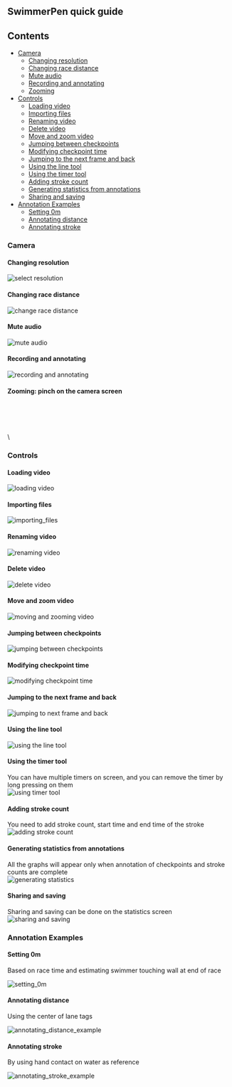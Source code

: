 ## SwimmerPen quick guide

## Contents
- [Camera](#camera)
  - [Changing resolution](#changing-resolution)
  - [Changing race distance](#changing-race-distance)
  - [Mute audio](#mute-audio)
  - [Recording and annotating](#recording-and-annotating)
  - [Zooming](#zooming-pinch-on-the-camera-screen)
- [Controls](#controls)
  - [Loading video](#loading-video)
  - [Importing files](#importing-files)
  - [Renaming video](#renaming-video)
  - [Delete video](#delete-video)
  - [Move and zoom video](#move-and-zoom-video)
  - [Jumping between checkpoints](#jumping-between-checkpoints)
  - [Modifying checkpoint time](#modifying-checkpoint-time)
  - [Jumping to the next frame and back](#jumping-to-the-next-frame-and-back)
  - [Using the line tool](#using-the-line-tool)
  - [Using the timer tool](#using-the-timer-tool)
  - [Adding stroke count](#adding-stroke-count)
  - [Generating statistics from annotations](#generating-statistics-from-annotations)
  - [Sharing and saving](#sharing-and-saving)
- [Annotation Examples](#annotation-examples)
  - [Setting 0m](#setting-0m)
  - [Annotating distance](#annotating-distance)
  - [Annotating stroke](#annotating-stroke)

### Camera

#### Changing resolution  
![select resolution](assets/resolution.gif)

#### Changing race distance  
![change race distance](assets/race_distance.gif)

#### Mute audio
![mute audio](assets/mute.gif)

#### Recording and annotating  
![recording and annotating](assets/recording.gif)

#### Zooming: pinch on the camera screen
\
\
\
\
\

### Controls

#### Loading video  
![loading video](assets/load_video.gif)

#### Importing files
![importing_files](assets/import_video_and_annotation.gif)

#### Renaming video  
![renaming video](assets/rename_video.gif)

#### Delete video  
![delete video](assets/delete_video.gif)

#### Move and zoom video  
![moving and zooming video](assets/move_video.gif)

#### Jumping between checkpoints  
![jumping between checkpoints](assets/jump_to_checkpoint.gif)

#### Modifying checkpoint time  
![modifying checkpoint time](assets/modify_checkpoint.gif)

#### Jumping to the next frame and back  
![jumping to next frame and back](assets/jump_frame.gif)

#### Using the line tool  
![using the line tool](assets/line_tool.gif)

#### Using the timer tool
You can have multiple timers on screen, and you can remove the timer by long pressing on them  
![using timer tool](assets/timer_tool.gif)

#### Adding stroke count
You need to add stroke count, start time and end time of the stroke  
![adding stroke count](assets/adding_stroke_count.gif)

#### Generating statistics from annotations
All the graphs will appear only when annotation of checkpoints and stroke counts are complete  
![generating statistics](assets/to_statistics.gif)

#### Sharing and saving
Sharing and saving can be done on the statistics screen  
![sharing and saving](assets/send_graph.gif)

### Annotation Examples

#### Setting 0m
Based on race time and estimating swimmer touching wall at end of race

![setting_0m](assets/using_race_time_to_set_0m.gif)

#### Annotating distance
Using the center of lane tags

![annotating_distance_example](assets/annotating_distance.gif)

#### Annotating stroke
By using hand contact on water as reference

![annotating_stroke_example](assets/annotating_stroke.gif)
